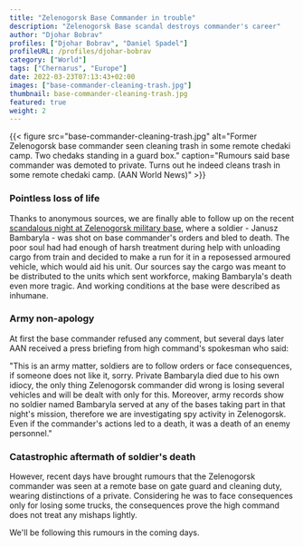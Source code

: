 ```yaml
---
title: "Zelenogorsk Base Commander in trouble"
description: "Zelenogorsk Base scandal destroys commander's career"
author: "Djohar Bobrav"
profiles: ["Djohar Bobrav", "Daniel Spadel"]
profileURL: /profiles/djohar-bobrav
category: ["World"]
tags: ["Chernarus", "Europe"]
date: 2022-03-23T07:13:43+02:00
images: ["base-commander-cleaning-trash.jpg"]
thumbnail: base-commander-cleaning-trash.jpg
featured: true
weight: 2
---
```


{{< figure src="base-commander-cleaning-trash.jpg" alt="Former Zelenogorsk base commander seen cleaning trash in some remote chedaki camp. Two chedaks standing in a guard box." caption="Rumours said base commander was demoted to private. Turns out he indeed cleans trash in some remote chedaki camp. (AAN World News)" >}}

### Pointless loss of life

Thanks to anonymous sources, we are finally able to follow up on the recent [scandalous night at Zelenogorsk military base](/articles/chernarus/2022/03/long-train-scandal), where a soldier - Janusz Bambaryla - was shot on base commander's orders and bled to death. The poor soul had had enough of harsh treatment during help with unloading cargo from train and decided to make a run for it in a reposessed armoured vehicle, which would aid his unit.
Our sources say the cargo was meant to be distributed to the units which sent workforce, making Bambaryla's death even more tragic. And working conditions at the base were described as inhumane.

### Army non-apology

At first the base commander refused any comment, but several days later AAN received a press briefing from high command's spokesman who said:

"This is an army matter, soldiers are to follow orders or face consequences, if someone does not like it, sorry. Private Bambaryla died due to his own idiocy, the only thing Zelenogorsk commander did wrong is losing several vehicles and will be dealt with only for this.
Moreover, army records show no soldier named Bambaryla served at any of the bases taking part in that night's mission, therefore we are investigating spy activity in Zelenogorsk. Even if the commander's actions led to a death, it was a death of an enemy personnel."

### Catastrophic aftermath of soldier's death

However, recent days have brought rumours that the Zelenogorsk commander was seen at a remote base on gate guard and cleaning duty, wearing distinctions of a private. Considering he was to face consequences only for losing some trucks, the consequences prove the high command does not treat any mishaps lightly.

We'll be following this rumours in the coming days.

